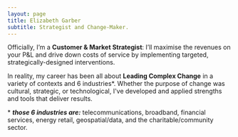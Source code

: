 ```yaml
---
layout: page
title: Elizabeth Garber
subtitle: Strategist and Change-Maker.
---
```


Officially, I’m a **Customer & Market Strategist**: I’ll maximise the revenues on your P&L and drive down costs of service by implementing targeted, strategically-designed interventions.

In reality, my career has been all about **Leading Complex Change** in a variety of contexts and 6 industries*. Whether the purpose of change was cultural, strategic, or technological, I've developed and applied strengths and tools that deliver results.

\* **_those 6 industries are:_** telecommunications, broadband, financial services, energy retail, geospatial/data, and the charitable/community sector.
